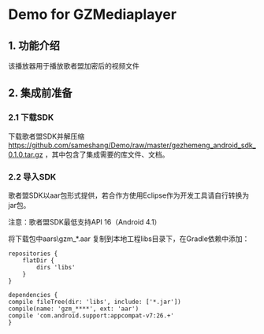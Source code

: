 # Demo for GZMediaplayer

## 1. 功能介绍
该播放器用于播放歌者盟加密后的视频文件
## 2. 集成前准备
### 2.1 下载SDK
下载歌者盟SDK并解压缩 <https://github.com/sameshang/Demo/raw/master/gezhemeng_android_sdk_0.1.0.tar.gz> ，其中包含了集成需要的库文件、文档。
### 2.2 导入SDK
歌者盟SDK以aar包形式提供，若合作方使用Eclipse作为开发工具请自行转换为jar包。

注意：歌者盟SDK最低支持API 16（Android 4.1）

将下载包中aars\gzm_*.aar 复制到本地工程libs目录下，在Gradle依赖中添加：

    repositories {
        flatDir {
            dirs 'libs'
        }
    }
    
    dependencies {
    compile fileTree(dir: 'libs', include: ['*.jar'])
    compile(name: 'gzm_****', ext: 'aar')
    compile 'com.android.support:appcompat-v7:26.+'
    }



    


